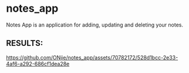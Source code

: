 # notes_app

Notes App is an application for adding, updating and deleting your notes.

## RESULTS:

https://github.com/ONjie/notes_app/assets/70782172/528d1bcc-2e33-4af6-a292-686cf1dea28e

